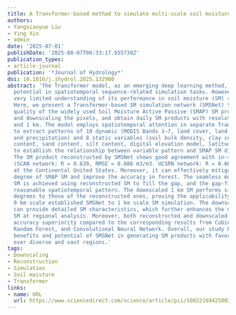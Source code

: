 ```yaml
---
title: A Transformer-based method to simulate multi-scale soil moisture
authors:
- Yangxiaoyue Liu
- Ying Xin
- admin
date: '2025-07-01'
publishDate: '2025-08-07T06:33:17.655730Z'
publication_types:
- article-journal
publication: '*Journal of Hydrology*'
doi: 10.1016/j.jhydrol.2025.132900
abstract: 'The Transformer model, as an emerging deep learning method, shows great
  potential in spatiotemporal sequence-related simulation tasks. However, there is
  very limited understanding of its performance in soil moisture (SM) simulation.
  Here, we present a Transformer-based SM simulation network (SMSNet) to improve the
  quality of the widely used Soil Moisture Active Passive (SMAP) SM product by reconstructing
  and downscaling the pixels, and obtain daily SM products with resolutions of 9 km
  and 1 km. The model employs spatiotemporal attention in separate Transformer structures
  to extract patterns of 10 dynamic (MODIS Bands 1–7, land cover, land surface temperature,
  and precipitation) and 8 static variables (soil bulk density, clay content, gravel
  content, sand content, silt content, digital elevation model, latitude, and longitude)
  to establish the relationship between variable pattern and SMAP SM distribution.
  The SM product reconstructed by SMSNet shows good agreement with in-situ measurements
  (SCAN network: R = 0.639, RMSE = 0.086 m3/m3. UCSRN network: R = 0.665, RMSE = 0.097 m3/m3)
  at the Continental United States. Moreover, it can effectively mitigate the overestimation
  degree of SMAP SM and improve the accuracy in forest. The seamless mapping of SMAP
  SM is achieved using reconstructed SM to fill the gap, and the gap-filling SM exhibits
  reasonable spatiotemporal pattern. The downscaled 1 km SM performs similar accuracy
  degrees to those of the reconstructed ones, proving the applicability of transferring
  9 km scale established SMSNet to 1 km scale SM simulation. The downscaled dataset
  can provide detailed SM characteristics, which further enhances the merit of SMAP
  SM at regional analysis. Moreover, both reconstructed and downscaled SMs exhibit
  accuracy superiority compared to the corresponding results from Cubic Spline Interpolation,
  Random Forest, and Convolutional Neural Network. Overall, our study highlights the
  benefits and potential of SMSNet in generating SM products with favorable accuracy
  over diverse and vast regions.'
tags:
- Downscaling
- Reconstruction
- Simulation
- Soil moisture
- Transformer
links:
- name: URL
  url: https://www.sciencedirect.com/science/article/pii/S0022169425002380
---
```

